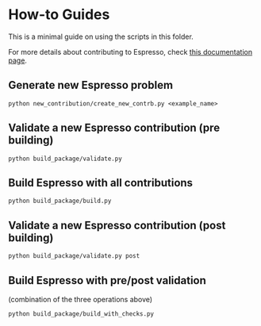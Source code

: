 # How-to Guides

This is a minimal guide on using the scripts in this folder.

For more details about contributing to Espresso, check 
[this documentation page](https://cofi-espresso.readthedocs.io/en/latest/contributor_guide/ways.html).

## Generate new Espresso problem

```console
python new_contribution/create_new_contrb.py <example_name>
```

## Validate a new Espresso contribution (pre building)

```console
python build_package/validate.py
```

## Build Espresso with all contributions

```console
python build_package/build.py
```

## Validate a new Espresso contribution (post building)

```console
python build_package/validate.py post
```

## Build Espresso with pre/post validation

(combination of the three operations above)

```console
python build_package/build_with_checks.py
```

